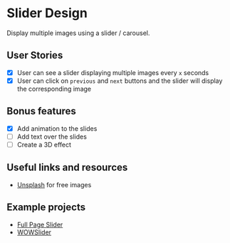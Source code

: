 # Slider Design

Display multiple images using a slider / carousel.

## User Stories

-   [x] User can see a slider displaying multiple images every `x` seconds
-   [x] User can click on `previous` and `next` buttons and the slider will display the corresponding image

## Bonus features

-   [x] Add animation to the slides
-   [ ] Add text over the slides
-   [ ] Create a 3D effect

## Useful links and resources

-   [Unsplash](https://unsplash.com/) for free images

## Example projects

-   [Full Page Slider](https://codepen.io/FlorinPop17/full/LvOroe)
-   [WOWSlider](http://wowslider.com/3d-slider-jquery-fresh-cube-demo.html)
